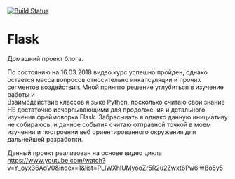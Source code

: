 [![Build Status](https://travis-ci.org/moonzlo/Flask.svg?branch=master)](https://travis-ci.org/moonzlo/Flask)
# Flask
Домашний проект блога. 


    
По состоянию на 16.03.2018 видео курс успешно пройден, однако остается масса вопросов относительно инкапсуляции и прочих сегментов   воздействия. Мной принято решение углубиться в изучение работы и 	
Взаимодействие классов я зыке Python, посколько считаю свои знание НЕ достаточно исчерпывающими для продолжения и детального изучения фреймоворка Flask. Забрасывать я однако данную инициативу не собираюсь, и данное события считаю отправной точкой в моем изучении и    построении веб ориентированного окружения для дальнейшей разработки.






Данный проект реализован на основе видео цикла 
https://www.youtube.com/watch?v=Y_oyx36AdV0&index=1&list=PLlWXhlUMyooZr5R2u2Zwxt6Pw6iwBo5y5
